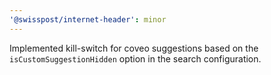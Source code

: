 ```yaml
---
'@swisspost/internet-header': minor
---
```


Implemented kill-switch for coveo suggestions based on the `isCustomSuggestionHidden` option in the search configuration.
